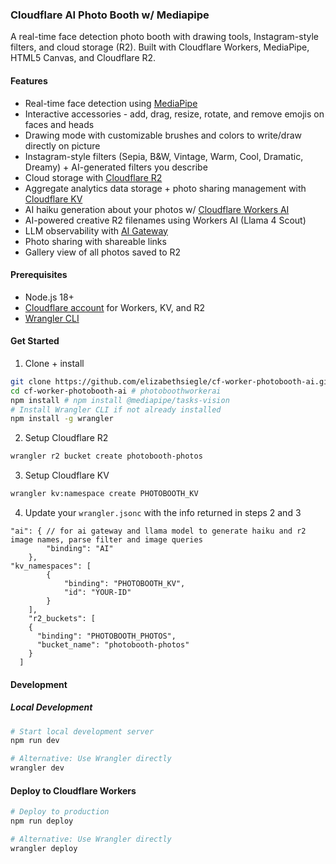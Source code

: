 ### Cloudflare AI Photo Booth w/ Mediapipe 
A real-time face detection photo booth with drawing tools, Instagram-style filters, and cloud storage (R2). Built with Cloudflare Workers, MediaPipe, HTML5 Canvas, and Cloudflare R2.

#### Features

- Real-time face detection using [MediaPipe](https://ai.google.dev/edge/mediapipe/solutions/vision/face_detector/web_js)
- Interactive accessories - add, drag, resize, rotate, and remove emojis on faces and heads
- Drawing mode with customizable brushes and colors to write/draw directly on picture
- Instagram-style filters (Sepia, B&W, Vintage, Warm, Cool, Dramatic, Dreamy) + AI-generated filters you describe
- Cloud storage with [Cloudflare R2](https://developers.cloudflare.com/r2/)
- Aggregate analytics data storage + photo sharing management with [Cloudflare KV](https://developers.cloudflare.com/kv/)
- AI haiku generation about your photos w/ [Cloudflare Workers AI](https://developers.cloudflare.com/workers-ai/models/llama-4-scout-17b-16e-instruct/)
- AI-powered creative R2 filenames using Workers AI (Llama 4 Scout)
- LLM observability with [AI Gateway](https://developers.cloudflare.com/ai-gateway/)
- Photo sharing with shareable links
- Gallery view of all photos saved to R2

#### Prerequisites

- Node.js 18+
- [Cloudflare account](https://dash.cloudflare.com/sign-up) for Workers, KV, and R2
- [Wrangler CLI](https://developers.cloudflare.com/workers/wrangler/install-and-update/)

#### Get Started
1. Clone + install
```bash
git clone https://github.com/elizabethsiegle/cf-worker-photobooth-ai.git
cd cf-worker-photobooth-ai # photoboothworkerai
npm install # npm install @mediapipe/tasks-vision
# Install Wrangler CLI if not already installed
npm install -g wrangler
```
2. Setup Cloudflare R2
```bash
wrangler r2 bucket create photobooth-photos
```

3. Setup Cloudflare KV
```bash
wrangler kv:namespace create PHOTOBOOTH_KV 
```

4. Update your `wrangler.jsonc` with the info returned in steps 2 and 3
```jsonc
"ai": { // for ai gateway and llama model to generate haiku and r2 image names, parse filter and image queries
		"binding": "AI"
	},
"kv_namespaces": [
		{ 
			"binding": "PHOTOBOOTH_KV",
			"id": "YOUR-ID"
		}
	],
	"r2_buckets": [
    {
      "binding": "PHOTOBOOTH_PHOTOS",
      "bucket_name": "photobooth-photos"
    }
  ]
```

#### Development
##### Local Development
```bash
# Start local development server
npm run dev

# Alternative: Use Wrangler directly
wrangler dev
```

#### Deploy to Cloudflare Workers
```bash
# Deploy to production
npm run deploy

# Alternative: Use Wrangler directly
wrangler deploy
```